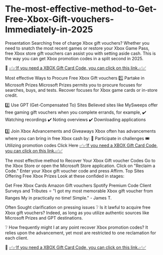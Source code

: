 # The-most-effective-method-to-Get-Free-Xbox-Gift-vouchers-Immediately-in-2025
Presentation
Searching free of charge Xbox gift vouchers? Whether you need to snatch the most recent games or restore your Xbox Game Pass, free Xbox store gift vouchers can assist you with setting aside cash. This is the way you can get Xbox promotion codes in a split second in 2025.

🔗 [✅✅If you need a XBOX Gift Card Code, you can click on this link.✅✅](https://topoffersgetnow.com/adblu0545844/) 

Most effective Ways to Procure Free Xbox Gift vouchers
1️⃣ Partake in Microsoft Prizes
Microsoft Prizes permits you to procure focuses for searches, buys, and tests. Recover focuses for Xbox game cards or in-store credit.

2️⃣ Use GPT (Get-Compensated To) Sites
Believed sites like MySweeps offer free gaming gift vouchers when you complete errands, for example,
✔️ Watching recordings
✔️ Noting overviews
✔️ Downloading applications

3️⃣ Join Xbox Advancements and Giveaways
Xbox often has advancements where you can bring in free Xbox cash by:
📢 Participate in challenges
🎟️ Utilizing promotion codes
Click Here [✅✅If you need a XBOX Gift Card Code, you can click on this link.✅✅](https://topoffersgetnow.com/adblu0545844/)

The most effective method to Recover Your Xbox Gift voucher Codes
Go to the Xbox Store or open the Microsoft Store application.
Click on "Reclaim a Code."
Enter your Xbox gift voucher code and press Affirm.
Top Sites Offering Free Xbox Prizes
Look at these confided in stages:

Get Free Xbox Cards
Amazon Gift vouchers
Spotify Premium Code
Client Surveys and Tributes
⭐ "I got my most memorable Xbox gift voucher from Ranges My in practically no time! Simple." - James T.

Often Sought clarification on pressing issues
❔ Is it lawful to acquire free Xbox gift vouchers?
Indeed, as long as you utilize authentic sources like Microsoft Prizes and GPT destinations.

❔ How frequently might I at any point recover Xbox promotion codes?
It relies upon the advancement, yet most are restricted to one reclamation for each client.

🔗 [✅✅If you need a XBOX Gift Card Code, you can click on this link.✅✅](https://topoffersgetnow.com/adblu0545844/)
